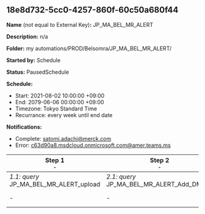## 18e8d732-5cc0-4257-860f-60c50a680f44

**Name** (not equal to External Key)**:** JP_MA_BEL_MR_ALERT

**Description:** n/a

**Folder:** my automations/PROD/Belsomra/JP_MA_BEL_MR_ALERT/

**Started by:** Schedule

**Status:** PausedSchedule

**Schedule:**

* Start: 2021-08-02 10:00:00 +09:00
* End: 2079-06-06 00:00:00 +09:00
* Timezone: Tokyo Standard Time
* Recurrance: every week until end date

**Notifications:**

* Complete: satomi.adachi@merck.com
* Error: c63d90a8.msdcloud.onmicrosoft.com@amer.teams.ms

| Step 1<br>_<small>-</small>_ | Step 2<br>_<small>-</small>_ | Step 3<br>_<small>-</small>_ | Step 4<br>_<small>-</small>_ | Step 5<br>_<small>-</small>_ | Step 6<br>_<small>-</small>_ | Step 7<br>_<small>-</small>_ | Step 8<br>_<small>-</small>_ |
| --- | --- | --- | --- | --- | --- | --- | --- |
| _1.1: query_<br>JP_MA_BEL_MR_ALERT_upload | _2.1: query_<br>JP_MA_BEL_MR_ALERT_Add_DMInfo | _3.1: query_<br>JP_MA_BEL_MR_ALERT_Add_DMInfo2 | _4.1: query_<br>JP_MA_BEL_MR_ALERT_Query_Data | _5.1: query_<br>JP_MA_BEL_MR_ALERT_Query_Mail_MR | _6.1: emailSend_<br>JP_MA_BEL_MR_ALERT_Send_Mail_MR | _7.1: query_<br>JP_MA_BEL_MR_ALERT_Query_nojanrain_MR | _8.1: query_<br>JP_MA_BEL_MR_ALERT_Update_FilterdFlg |
| - | - | - | - | _5.2: query_<br>JP_MA_BEL_MR_ALERT_Query_Mail_DM | _6.2: emailSend_<br>JP_MA_BEL_MR_ALERT_Send_Mail_DM | - | _8.2: query_<br>JP_MA_BEL_MR_ALERT_Update_SentFlg |
